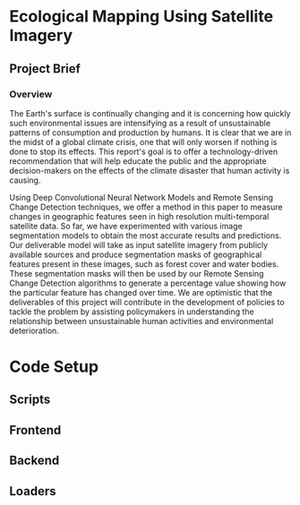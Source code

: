 # Ecological Mapping Using Satellite Imagery

## Project Brief 

### Overview
The Earth's surface is continually changing and it is concerning how quickly such environmental issues are intensifying as a result of unsustainable patterns of consumption and production by humans. It is clear that we are in the midst of a global climate crisis, one that will only worsen if nothing is done to stop its effects. This report's goal is to offer a technology-driven recommendation that will help educate the public and the appropriate decision-makers on the effects of the climate disaster that human activity is causing.

Using Deep Convolutional Neural Network Models and Remote Sensing Change Detection techniques, we offer a method in this paper to measure changes in geographic features seen in high resolution multi-temporal satellite data. So far, we have experimented with various image segmentation models to obtain the most accurate results and predictions. Our deliverable model will take as input satellite imagery from publicly available sources and produce segmentation masks of geographical features present in these images, such as forest cover and water bodies. These segmentation masks will then be used by our Remote Sensing Change Detection algorithms to generate a percentage value showing how the particular feature has changed over time. We are optimistic that the deliverables of this project will contribute in the development of policies to tackle the problem by assisting policymakers in understanding the relationship between unsustainable human activities and environmental deterioration.

# Code Setup 

## Scripts

## Frontend 

## Backend 

## Loaders 
